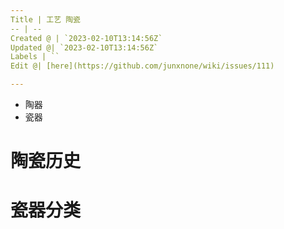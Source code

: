```yaml
---
Title | 工艺 陶瓷
-- | --
Created @ | `2023-02-10T13:14:56Z`
Updated @| `2023-02-10T13:14:56Z`
Labels | ``
Edit @| [here](https://github.com/junxnone/wiki/issues/111)

---
```

- 陶器
- 瓷器

# 陶瓷历史

# 瓷器分类
